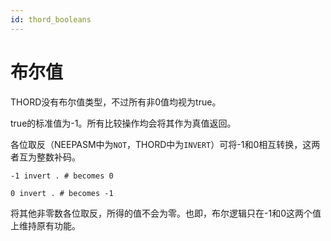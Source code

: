 ```yaml
---
id: thord_booleans
---
```

# 布尔值

THORD没有布尔值类型，不过所有非0值均视为true。

true的标准值为-1。所有比较操作均会将其作为真值返回。

各位取反（NEEPASM中为`NOT`，THORD中为`INVERT`）可将-1和0相互转换，这两者互为整数补码。


```
-1 invert . # becomes 0

0 invert . # becomes -1
```

将其他非零数各位取反，所得的值不会为零。也即，布尔逻辑只在-1和0这两个值上维持原有功能。
